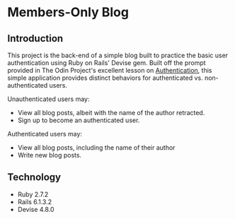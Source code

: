 # Members-Only Blog

## Introduction
This project is the back-end of a simple blog built to practice the basic user authentication using Ruby on Rails' Devise gem. Built off the prompt provided in The Odin Project's excellent lesson on [Authentication](https://www.theodinproject.com/paths/full-stack-ruby-on-rails/courses/ruby-on-rails/lessons/authentication), this simple application provides distinct behaviors for authenticated vs. non-authenticated users.

Unauthenticated users may:
* View all blog posts, albeit with the name of the author retracted.
* Sign up to become an authenticated user.

Authenticated users may:
* View all blog posts, including the name of their author
* Write new blog posts.

## Technology
* Ruby 2.7.2
* Rails 6.1.3.2
* Devise 4.8.0
